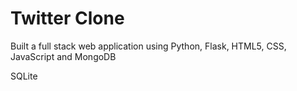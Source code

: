 # Twitter Clone

Built a full stack web application using Python, Flask, HTML5, CSS, JavaScript and MongoDB 



SQLite
